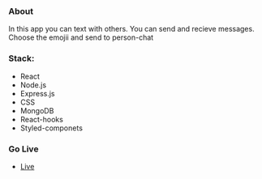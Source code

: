 <h3>About</h3>
<p align="left">
In this app you can text with others. You can send and recieve messages. Choose the emojii and send to person-chat
</p>

<h3 align="left">Stack:</h3>

- React
- Node.js
- Express.js
- CSS
- MongoDB
- React-hooks
- Styled-componets


<h3>Go Live</h3>

- [Live](https://chatty090.netlify.app/)
